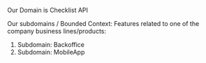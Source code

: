 
Our Domain is Checklist API

Our subdomains / Bounded Context: Features related to one of the company business lines/products:
1. Subdomain: Backoffice
2. Subdomain: MobileApp